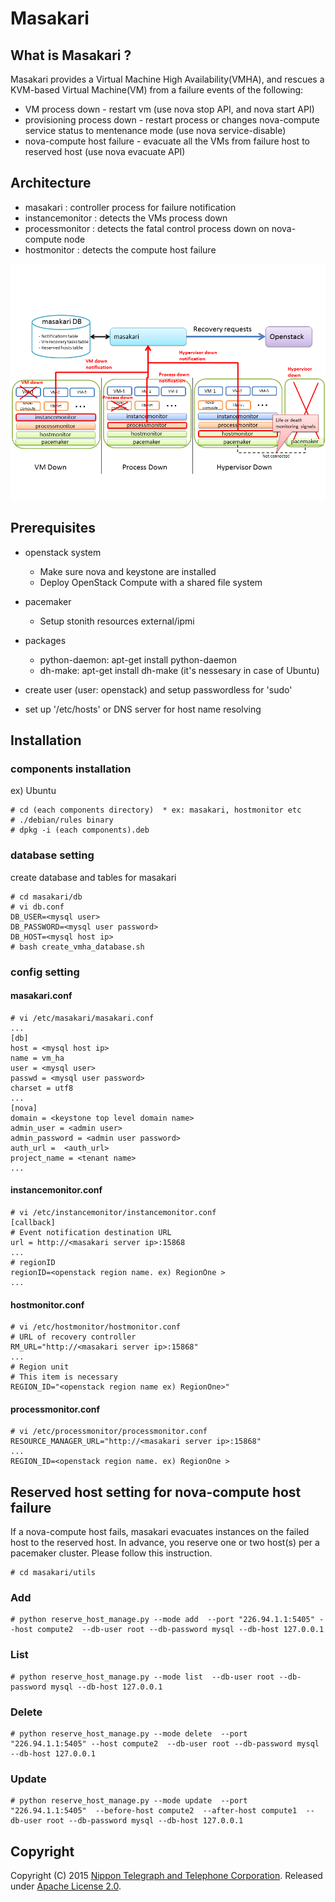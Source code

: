# Masakari

## What is Masakari ?
Masakari provides a Virtual Machine High Availability(VMHA), and
rescues a KVM-based Virtual Machine(VM) from a failure events of the following:

* VM process down              - restart vm (use nova stop API, and nova start API)
* provisioning process down    - restart process or changes nova-compute service status to mentenance mode (use nova service-disable)
* nova-compute host failure    - evacuate all the VMs from failure host to reserved host (use nova evacuate API)

## Architecture
* masakari : controller process for failure notification
* instancemonitor : detects the VMs process down
* processmonitor  : detects the fatal control process down on nova-compute node
* hostmonitor     : detects the compute host failure

![Alt text](contents/architecture.png)

## Prerequisites
* openstack system
    - Make sure nova and keystone are installed
    - Deploy OpenStack Compute with a shared file system

* pacemaker
    - Setup stonith resources external/ipmi

* packages
    - python-daemon: apt-get install python-daemon
    - dh-make: apt-get install dh-make (it's nessesary in case of Ubuntu)

* create user (user: openstack) and setup passwordless for 'sudo'

* set up '/etc/hosts' or DNS server for host name resolving



## Installation
### components installation

ex) Ubuntu

    # cd (each components directory)  * ex: masakari, hostmonitor etc
    # ./debian/rules binary
    # dpkg -i (each components).deb

### database setting

create database and tables for masakari

    # cd masakari/db
    # vi db.conf
    DB_USER=<mysql user>
    DB_PASSWORD=<mysql user password>
    DB_HOST=<mysql host ip>
    # bash create_vmha_database.sh

### config setting

#### masakari.conf

    # vi /etc/masakari/masakari.conf
    ...
    [db]
    host = <mysql host ip>
    name = vm_ha 
    user = <mysql user>
    passwd = <mysql user password>
    charset = utf8
    ...
    [nova]
    domain = <keystone top level domain name>
    admin_user = <admin user>
    admin_password = <admin user password>
    auth_url =  <auth_url>
    project_name = <tenant name>
    ...

#### instancemonitor.conf

    # vi /etc/instancemonitor/instancemonitor.conf
    [callback]
    # Event notification destination URL
    url = http://<masakari server ip>:15868
    ...
    # regionID
    regionID=<openstack region name. ex) RegionOne >
    ...

#### hostmonitor.conf

    # vi /etc/hostmonitor/hostmonitor.conf
    # URL of recovery controller
    RM_URL="http://<masakari server ip>:15868"
    ...
    # Region unit
    # This item is necessary
    REGION_ID="<openstack region name ex) RegionOne>"

#### processmonitor.conf

    # vi /etc/processmonitor/processmonitor.conf
    RESOURCE_MANAGER_URL="http://<masakari server ip>:15868"
    ...
    REGION_ID=<openstack region name. ex) RegionOne >


## Reserved host setting for nova-compute host failure
If a nova-compute host fails, masakari evacuates instances on the failed host to the reserved host.
In advance, you reserve one or two host(s) per a pacemaker cluster. Please follow this instruction.

    # cd masakari/utils

### Add
    # python reserve_host_manage.py --mode add  --port "226.94.1.1:5405" --host compute2  --db-user root --db-password mysql --db-host 127.0.0.1
### List
    # python reserve_host_manage.py --mode list  --db-user root --db-password mysql --db-host 127.0.0.1
### Delete
    # python reserve_host_manage.py --mode delete  --port "226.94.1.1:5405" --host compute2  --db-user root --db-password mysql --db-host 127.0.0.1
### Update
    # python reserve_host_manage.py --mode update  --port "226.94.1.1:5405"  --before-host compute2  --after-host compute1  --db-user root --db-password mysql --db-host 127.0.0.1


## Copyright
Copyright (C) 2015 [Nippon Telegraph and Telephone Corporation](http://www.ntt.co.jp/index_e.html).
Released under [Apache License 2.0](LICENSE).

